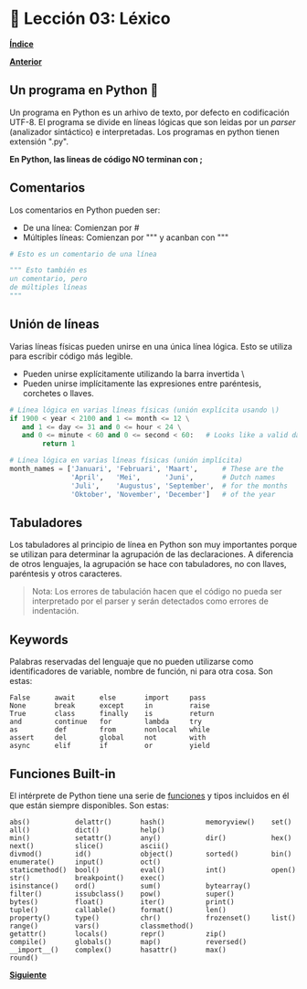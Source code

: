 # 📗 Lección 03: Léxico

**[Índice](../README.md)**

**[Anterior](../02/02_Repo_Codespaces.md)**

## Un programa en Python 🐍

Un programa en Python es un arhivo de texto, por defecto en codificación UTF-8. El programa se divide en líneas lógicas que son leidas por un *parser* (analizador sintáctico) e interpretadas. Los programas en python tienen extensión ".py".

**En Python, las lineas de código NO terminan con ;**

## Comentarios

Los comentarios en Python pueden ser:
- De una línea: Comienzan por #
- Múltiples líneas: Comienzan por """ y acanban con """

```python
# Esto es un comentario de una línea

""" Esto también es 
un comentario, pero
de múltiples líneas
"""
```

## Unión de líneas

Varias líneas físicas pueden unirse en una única línea lógica. Esto se utiliza para escribir código más legible.

- Pueden unirse explícitamente utilizando la barra invertida \
- Pueden unirse implícitamente las expresiones entre paréntesis, corchetes o llaves.

```python
# Línea lógica en varias líneas físicas (unión explícita usando \)
if 1900 < year < 2100 and 1 <= month <= 12 \
   and 1 <= day <= 31 and 0 <= hour < 24 \
   and 0 <= minute < 60 and 0 <= second < 60:   # Looks like a valid date
        return 1

# Línea lógica en varias líneas físicas (unión implícita)
month_names = ['Januari', 'Februari', 'Maart',      # These are the
               'April',   'Mei',      'Juni',       # Dutch names
               'Juli',    'Augustus', 'September',  # for the months
               'Oktober', 'November', 'December']   # of the year
```

## Tabuladores

Los tabuladores al principio de línea en Python son muy importantes porque se utilizan para determinar la agrupación de las declaraciones. A diferencia de otros lenguajes, la agrupación se hace con tabuladores, no con llaves, paréntesis y otros caracteres.

> Nota: Los errores de tabulación hacen que el código no pueda ser interpretado por el parser y serán detectados como errores de indentación.

## Keywords

Palabras reservadas del lenguaje que no pueden utilizarse como identificadores de variable, nombre de función, ni para otra cosa. Son estas:

```
False      await      else       import     pass
None       break      except     in         raise
True       class      finally    is         return
and        continue   for        lambda     try
as         def        from       nonlocal   while
assert     del        global     not        with
async      elif       if         or         yield
```

## Funciones Built-in

El intérprete de Python tiene una serie de [funciones](https://docs.python.org/3.9/library/functions.html) y tipos incluidos en él que están siempre disponibles. Son estas:

```
abs()           delattr()       hash()          memoryview()    set()           all()           dict()          help()
min()           setattr()       any()           dir()           hex()           next()          slice()         ascii()
divmod()        id()            object()        sorted()        bin()           enumerate()     input()         oct()
staticmethod()  bool()          eval()          int()           open()          str()           breakpoint()    exec()
isinstance()    ord()           sum()           bytearray()     filter()        issubclass()    pow()           super()
bytes()         float()         iter()          print()         tuple()         callable()      format()        len()
property()      type()          chr()           frozenset()     list()          range()         vars()          classmethod()
getattr()       locals()        repr()          zip()           compile()       globals()       map()           reversed()
__import__()    complex()       hasattr()       max()           round()
```

**[Siguiente](../04/04_Variables.md)**